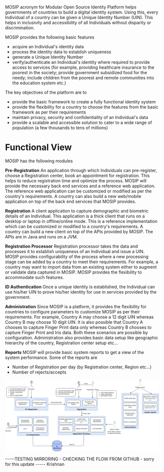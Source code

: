 MOSIP acronym for Modular Open Source Identity Platform helps governments of countries to build a digital identity system. Using this, every Individual of a country can be given a Unique Identity Number (UIN). This helps in inclusivity and accessibility of all Individuals without disparity or discrimination.

MOSIP provides the following basic features 
* acquire an Individual's identity data
* process the identity data to establish uniqueness
* generate a Unique Identity Number
* verify/authenticate an Individual's identity where required to provide access to services (for example, providing 
  healthcare insurance to the poorest in the society; provide government subsidized food for the needy; include children 
  from the poorest and remote communities into the education system etc.)

The key objectives of the platform are to
* provide the basic framework to create a fully functional identity system
* provide the flexibility for a country to choose the features from the basic framework as per their requirements
* maintain privacy, security and confidentiality of an Individual's data
* provide a scalable and accessible solution to cater to a wide range of population (a few thousands to tens of millions)


# Functional View
MOSIP has the following modules

**Pre-Registration**
An application through which Individuals can pre-register, choose a Registration center, book an appointment for   registration. This helps to reduce registration time and optimize the process. MOSIP will provide the necessary back end services and a reference web application. The reference web application can be customized or modified as per the country's requirements. A country can also build a new web/mobile application on top of the back end services that MOSIP provides.

**Registration**
A client application to capture demographic and biometric details of an Individual. This application is a thick client that runs on a desktop or laptop in offline/online mode. This is a reference implementation which can be customized or modified to a country's requirements. A country can build a new client on top of the APIs provided by MOSIP. The APIs are in Java and runs on a JVM.

**Registration Processor**
Registration processor takes the data and processes it to establish uniqueness of an Individual and issue a UIN. MOSIP provides configurability of the process where a new processing stage can be added by a country to meet their requirements. For example, a country may want to import data from an existing system either to augment or validate data captured in MOSIP. MOSIP provides the flexibility to accommodate such features.

**ID Authentication**
Once a unique identity is established, the Individual can use his/her UIN to prove his/her identity for use in services provided by the government.

**Administration**
Since MOSIP is a platform, it provides the flexibility for countries to configure parameters to customize MOSIP as per their requirements. For example, Country A may choose a 12 digit UIN whereas Country B may choose 10 digit UIN. It is also possible that Country A chooses to capture Finger Print data only whereas Country B chooses to capture Finger Print and Iris data. Both these scenarios are possible by configuration.
Administration also provides basic data setup like geographic hierarchy of the country, Registration center setup etc...

**Reports**
MOSIP will provide basic system reports to get a view of the system performance. Some of the reports are
- Number of Registration per day (by Registration center, Region etc...)
- Number of rejects/accepts

![Functional view](_images/arch_diagrams/MOSIP_functional_view.png)

-----TESTING MIRRORING - CHECKING THE FLOW FROM GITHUB - sorry for this update ----- Krishnan
